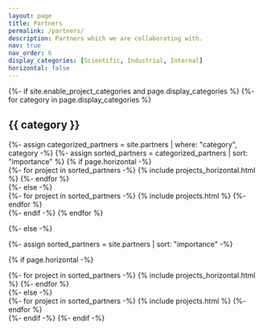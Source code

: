 ```yaml
---
layout: page
title: Partners
permalink: /partners/
description: Partners which we are collaborating with.
nav: true
nav_order: 6
display_categories: [Scientific, Industrial, Internal]
horizontal: false
---
```


<!-- pages/partners.md -->
<div class="projects">
{%- if site.enable_project_categories and page.display_categories %}
  <!-- Display categorized partners -->
  {%- for category in page.display_categories %}
  <h2 class="category">{{ category }}</h2>
  {%- assign categorized_partners = site.partners | where: "category", category -%}
  {%- assign sorted_partners = categorized_partners | sort: "importance" %}
  <!-- Generate cards for each project -->
  {% if page.horizontal -%}
  <div class="container">
    <div class="row row-cols-2">
    {%- for project in sorted_partners -%}
      {% include projects_horizontal.html %}
    {%- endfor %}
    </div>
  </div>
  {%- else -%}
  <div class="grid">
    {%- for project in sorted_partners -%}
      {% include projects.html %}
    {%- endfor %}
  </div>
  {%- endif -%}
  {% endfor %}

{%- else -%}
<!-- Display partners without categories -->
  {%- assign sorted_partners = site.partners | sort: "importance" -%}
  <!-- Generate cards for each partner -->
  {% if page.horizontal -%}
  <div class="container">
    <div class="row row-cols-2">
    {%- for project in sorted_partners -%}
      {% include projects_horizontal.html %}
    {%- endfor %}
    </div>
  </div>
  {%- else -%}
  <div class="grid">
    {%- for project in sorted_partners -%}
      {% include projects.html %}
    {%- endfor %}
  </div>
  {%- endif -%}
{%- endif -%}
</div>
